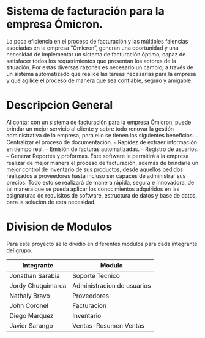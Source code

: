 # Sistema de facturación para la empresa Ómicron.
La poca eficiencia en el proceso de facturación y las múltiples falencias asociadas en
la empresa “Ómicron”, generan una oportunidad y una necesidad de implementar un
sistema de facturación óptimo, capaz de satisfacer todos los requerimientos que
presentan los actores de la situación.
Por estas diversas razones es necesario un cambio, a través de un sistema
automatizado que realice las tareas necesarias para la empresa y que agilice el
proceso de manera que sea confiable, seguro y amigable.


# Descripcion General


Al contar con un sistema de facturación para la empresa Ómicron, puede brindar un
mejor servicio al cliente y sobre todo renovar la gestión administrativa de la empresa,
para ello se tienen los siguientes beneficios:
⎯ Centralizar el proceso de documentación.
⎯ Rapidez de extraer información en tiempo real.
⎯ Emisión de facturas automatizadas.
⎯ Registro de usuarios.
⎯ Generar Reportes y proformas.
Este software le permitirá a la empresa realizar de mejor manera el proceso de
facturación, además de brindarle un mejor control de inventario de sus productos,
desde aquellos pedidos realizados a proveedores hasta incluso ser capaces de
administrar sus precios.
Todo esto se realizará de manera rápida, segura e innovadora, de tal manera que se
pueda aplicar los conocimientos adquiridos en las asignaturas de requisitos de
software, estructura de datos y base de datos, para la solución de esta necesidad.



# Division de Modulos

Para este proyecto se lo dividio en diferentes modulos para cada integrante del grupo.

| Integrante           | Modulo                              |
| -------------------- | ----------------------------------- |
| Jonathan Sarabia     | Soporte Tecnico                     |
| Jordy Chuquimarca    | Administracion de usuarios          |
| Nathaly Bravo        | Proveedores                         |
| John Coronel         | Facturacion                         |
| Diego Marquez        | Inventario                          |
| Javier Sarango       | Ventas-Resumen Ventas               |
